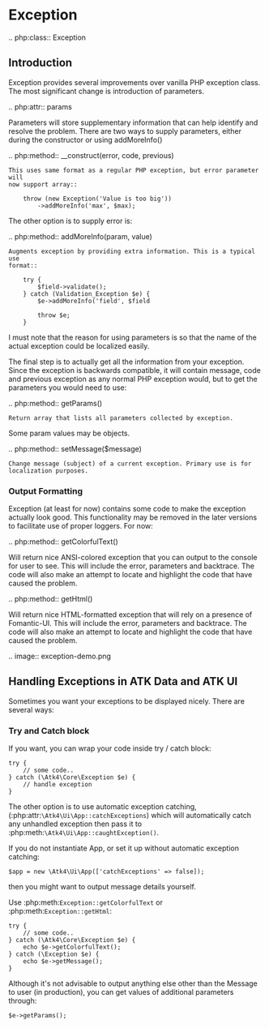 # Exception

.. php:class:: Exception

## Introduction

Exception provides several improvements over vanilla PHP exception class. The
most significant change is introduction of parameters.

.. php:attr:: params

Parameters will store supplementary information that can help identify and
resolve the problem. There are two ways to supply parameters, either during
the constructor or using addMoreInfo()

.. php:method:: __construct(error, code, previous)

    This uses same format as a regular PHP exception, but error parameter will
    now support array::

        throw (new Exception('Value is too big'))
            ->addMoreInfo('max', $max);

The other option is to supply error is:

.. php:method:: addMoreInfo(param, value)

    Augments exception by providing extra information. This is a typical use
    format::

        try {
            $field->validate();
        } catch (Validation_Exception $e) {
            $e->addMoreInfo('field', $field

            throw $e;
        }

I must note that the reason for using parameters is so that the name of the
actual exception could be localized easily.

The final step is to actually get all the information from your exception.
Since the exception is backwards compatible, it will contain message, code
and previous exception as any normal PHP exception would, but to get the
parameters you would need to use:

.. php:method:: getParams()

    Return array that lists all parameters collected by exception.

Some param values may be objects.

.. php:method:: setMessage($message)

    Change message (subject) of a current exception. Primary use is for
    localization purposes.

### Output Formatting

Exception (at least for now) contains some code to make the exception actually
look good. This functionality may be removed in the later versions to
facilitate use of proper loggers. For now:


.. php:method:: getColorfulText()

Will return nice ANSI-colored exception that you can output to the console for
user to see. This will include the error, parameters and backtrace. The code
will also make an attempt to locate and highlight the code that have caused the
problem.

.. php:method:: getHtml()

Will return nice HTML-formatted exception that will rely on a presence of
Fomantic-UI. This will include the error, parameters and backtrace. The code
will also make an attempt to locate and highlight the code that have caused the
problem.

.. image:: exception-demo.png

## Handling Exceptions in ATK Data and ATK UI

Sometimes you want your exceptions to be displayed nicely. There are several ways:

### Try and Catch block

If you want, you can wrap your code inside try / catch block:

```
try {
    // some code..
} catch (\Atk4\Core\Exception $e) {
    // handle exception
}
```

The other option is to use automatic exception catching, (:php:attr:`\Atk4\Ui\App::catchExceptions`)
which will automatically catch any unhandled exception then pass it to :php:meth:`\Atk4\Ui\App::caughtException()`.

If you do not instantiate App, or set it up without automatic exception catching:

```
$app = new \Atk4\Ui\App(['catchExceptions' => false]);
```

then you might want to output message details yourself.

Use :php:meth:`Exception::getColorfulText` or :php:meth:`Exception::getHtml`:

```
try {
    // some code..
} catch (\Atk4\Core\Exception $e) {
    echo $e->getColorfulText();
} catch (\Exception $e) {
    echo $e->getMessage();
}
```

Although it's not advisable to output anything else other than the Message to user (in production),
you can get values of additional parameters through:

```
$e->getParams();
```
